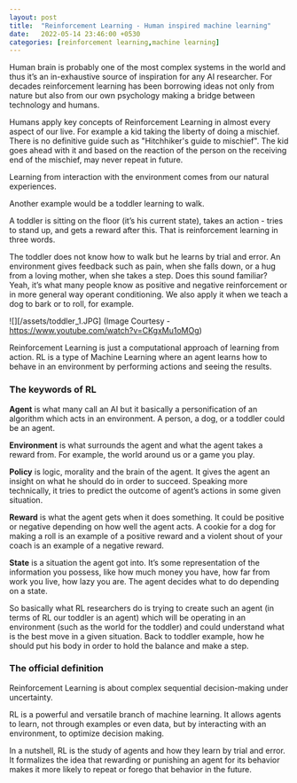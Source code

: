 ```yaml
---
layout: post
title:  "Reinforcement Learning - Human inspired machine learning"
date:   2022-05-14 23:46:00 +0530
categories: [reinforcement learning,machine learning]
---
```



Human brain is probably one of the most complex systems in the world and thus it’s an in-exhaustive source of inspiration for any AI researcher. For decades reinforcement learning has been borrowing ideas not only from nature but also from our own psychology making a bridge between technology and humans.

Humans apply key concepts of Reinforcement Learning in almost every aspect of our live. For example a kid taking the liberty of doing a mischief. There is no definitive guide such as "Hitchhiker's guide to mischief". The kid goes ahead with it and based on the reaction of the person on the receiving end of the mischief, may never repeat in future.

Learning from interaction with the environment comes from our natural experiences.

Another example would be a toddler learning to walk.

A toddler is sitting on the floor (it’s his current state),  takes an action - tries to stand up, and gets a reward after this. That is reinforcement learning in three words.

The toddler does not know how to walk but he learns by trial and error. An environment gives feedback such as pain, when she falls down, or a hug from a loving mother, when she takes a step. Does this sound familiar? Yeah, it’s what many people know as positive and negative reinforcement or in more general way operant conditioning. We also apply it when we teach a dog to bark or to roll, for example.

![][/assets/toddler_1.JPG]
(Image Courtesy - https://www.youtube.com/watch?v=CKgxMu1oMOg) 

Reinforcement Learning is just a computational approach of learning from action. RL is a type of Machine Learning where an agent learns how to behave in an environment by performing actions and seeing the results.


### The keywords of RL

**Agent** is what many call an AI but it basically a personification of an algorithm which acts in an environment. 
A person, a dog, or a toddler could be an agent.

**Environment** is what surrounds the agent and what the agent takes a reward from. For example, the world around us or a game you play.

**Policy** is logic, morality and the brain of the agent. It gives the agent an insight on what he should do in order to succeed. Speaking more technically, it tries to predict the outcome of agent’s actions in some given situation.

**Reward** is what the agent gets when it does something. It could be positive or negative depending on how well the agent acts. A cookie for a dog for making a roll is an example of a positive reward and a violent shout of your coach is an example of a negative reward.

**State** is a situation the agent got into. It’s some representation of the information you possess, like how much money you have, how far from work you live, how lazy you are. The agent decides what to do depending on a state.

So basically what RL researchers do is trying to create such an agent (in terms of RL our toddler is an agent) which will be operating in an environment (such as the world for the toddler) and could understand what is the best move in a given situation. Back to toddler example, how he should put his body in order to hold the balance and make a step.

### The official definition
Reinforcement Learning is about complex sequential decision-making under uncertainty.


RL is a powerful and versatile branch of machine learning. It allows agents to learn, not through examples or even data, but by interacting with an environment, to optimize decision making. 

In a nutshell, RL is the study of agents and how they learn by trial and error. It formalizes the idea that rewarding or punishing an agent for its behavior makes it more likely to repeat or forego that behavior in the future.

